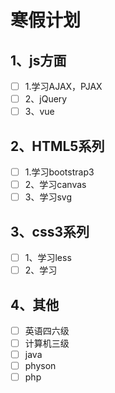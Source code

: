 # 寒假计划
## 1、js方面
- [ ] 1.学习AJAX，PJAX
- [ ] 2、jQuery
- [ ] 3、vue
## 2、HTML5系列
- [ ] 1.学习bootstrap3
- [ ] 2、学习canvas
- [ ] 3、学习svg
## 3、css3系列
- [ ] 1、学习less
- [ ] 2、学习
## 4、其他
- [ ] 英语四六级
- [ ] 计算机三级
- [ ] java
- [ ] physon
- [ ] php